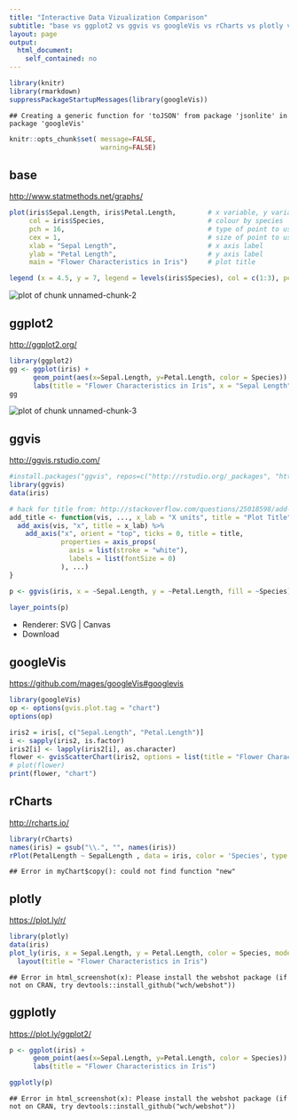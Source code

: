 ```yaml
---
title: "Interactive Data Vizualization Comparison"
subtitle: "base vs ggplot2 vs ggvis vs googleVis vs rCharts vs plotly vs ggplotly"
layout: page
output:
  html_document:
    self_contained: no
---
```



```r
library(knitr)
library(rmarkdown)
suppressPackageStartupMessages(library(googleVis))
```

```
## Creating a generic function for 'toJSON' from package 'jsonlite' in package 'googleVis'
```

```r
knitr::opts_chunk$set( message=FALSE, 
                       warning=FALSE)
```

## base
<http://www.statmethods.net/graphs/>

```r
plot(iris$Sepal.Length, iris$Petal.Length,        # x variable, y variable
     col = iris$Species,                          # colour by species
     pch = 16,                                    # type of point to use
     cex = 1,                                     # size of point to use
     xlab = "Sepal Length",                       # x axis label
     ylab = "Petal Length",                       # y axis label
     main = "Flower Characteristics in Iris")     # plot title

legend (x = 4.5, y = 7, legend = levels(iris$Species), col = c(1:3), pch = 16)
```

![plot of chunk unnamed-chunk-2](figure/unnamed-chunk-2-1.png)

## ggplot2
<http://ggplot2.org/>

```r
library(ggplot2)
gg <- ggplot(iris) +
      geom_point(aes(x=Sepal.Length, y=Petal.Length, color = Species)) +
      labs(title = "Flower Characteristics in Iris", x = "Sepal Length", y = "Petal Length")
gg
```

![plot of chunk unnamed-chunk-3](figure/unnamed-chunk-3-1.png)

## ggvis
<http://ggvis.rstudio.com/>

```r
#install.packages("ggvis", repos=c("http://rstudio.org/_packages", "http://cran.rstudio.com")) 
library(ggvis)
data(iris)

# hack for title from: http://stackoverflow.com/questions/25018598/add-a-plot-title-to-ggvis
add_title <- function(vis, ..., x_lab = "X units", title = "Plot Title") {
  add_axis(vis, "x", title = x_lab) %>% 
    add_axis("x", orient = "top", ticks = 0, title = title,
             properties = axis_props(
               axis = list(stroke = "white"),
               labels = list(fontSize = 0)
             ), ...)
}

p <- ggvis(iris, x = ~Sepal.Length, y = ~Petal.Length, fill = ~Species) %>% add_title(title = "Flower Characteristics in Iris", 
                                                                                      x_lab = "Sepal.Length")
layer_points(p)
```

<!--html_preserve--><div id="plot_id689925366-container" class="ggvis-output-container">
<div id="plot_id689925366" class="ggvis-output"></div>
<div class="plot-gear-icon">
<nav class="ggvis-control">
<a class="ggvis-dropdown-toggle" title="Controls" onclick="return false;"></a>
<ul class="ggvis-dropdown">
<li>
Renderer: 
<a id="plot_id689925366_renderer_svg" class="ggvis-renderer-button" onclick="return false;" data-plot-id="plot_id689925366" data-renderer="svg">SVG</a>
 | 
<a id="plot_id689925366_renderer_canvas" class="ggvis-renderer-button" onclick="return false;" data-plot-id="plot_id689925366" data-renderer="canvas">Canvas</a>
</li>
<li>
<a id="plot_id689925366_download" class="ggvis-download" data-plot-id="plot_id689925366">Download</a>
</li>
</ul>
</nav>
</div>
</div>
<script type="text/javascript">
var plot_id689925366_spec = {
  "data": [
    {
      "name": "iris0",
      "format": {
        "type": "csv",
        "parse": {
          "Sepal.Length": "number",
          "Petal.Length": "number"
        }
      },
      "values": "\"Sepal.Length\",\"Petal.Length\",\"Species\"\n5.1,1.4,\"setosa\"\n4.9,1.4,\"setosa\"\n4.7,1.3,\"setosa\"\n4.6,1.5,\"setosa\"\n5,1.4,\"setosa\"\n5.4,1.7,\"setosa\"\n4.6,1.4,\"setosa\"\n5,1.5,\"setosa\"\n4.4,1.4,\"setosa\"\n4.9,1.5,\"setosa\"\n5.4,1.5,\"setosa\"\n4.8,1.6,\"setosa\"\n4.8,1.4,\"setosa\"\n4.3,1.1,\"setosa\"\n5.8,1.2,\"setosa\"\n5.7,1.5,\"setosa\"\n5.4,1.3,\"setosa\"\n5.1,1.4,\"setosa\"\n5.7,1.7,\"setosa\"\n5.1,1.5,\"setosa\"\n5.4,1.7,\"setosa\"\n5.1,1.5,\"setosa\"\n4.6,1,\"setosa\"\n5.1,1.7,\"setosa\"\n4.8,1.9,\"setosa\"\n5,1.6,\"setosa\"\n5,1.6,\"setosa\"\n5.2,1.5,\"setosa\"\n5.2,1.4,\"setosa\"\n4.7,1.6,\"setosa\"\n4.8,1.6,\"setosa\"\n5.4,1.5,\"setosa\"\n5.2,1.5,\"setosa\"\n5.5,1.4,\"setosa\"\n4.9,1.5,\"setosa\"\n5,1.2,\"setosa\"\n5.5,1.3,\"setosa\"\n4.9,1.4,\"setosa\"\n4.4,1.3,\"setosa\"\n5.1,1.5,\"setosa\"\n5,1.3,\"setosa\"\n4.5,1.3,\"setosa\"\n4.4,1.3,\"setosa\"\n5,1.6,\"setosa\"\n5.1,1.9,\"setosa\"\n4.8,1.4,\"setosa\"\n5.1,1.6,\"setosa\"\n4.6,1.4,\"setosa\"\n5.3,1.5,\"setosa\"\n5,1.4,\"setosa\"\n7,4.7,\"versicolor\"\n6.4,4.5,\"versicolor\"\n6.9,4.9,\"versicolor\"\n5.5,4,\"versicolor\"\n6.5,4.6,\"versicolor\"\n5.7,4.5,\"versicolor\"\n6.3,4.7,\"versicolor\"\n4.9,3.3,\"versicolor\"\n6.6,4.6,\"versicolor\"\n5.2,3.9,\"versicolor\"\n5,3.5,\"versicolor\"\n5.9,4.2,\"versicolor\"\n6,4,\"versicolor\"\n6.1,4.7,\"versicolor\"\n5.6,3.6,\"versicolor\"\n6.7,4.4,\"versicolor\"\n5.6,4.5,\"versicolor\"\n5.8,4.1,\"versicolor\"\n6.2,4.5,\"versicolor\"\n5.6,3.9,\"versicolor\"\n5.9,4.8,\"versicolor\"\n6.1,4,\"versicolor\"\n6.3,4.9,\"versicolor\"\n6.1,4.7,\"versicolor\"\n6.4,4.3,\"versicolor\"\n6.6,4.4,\"versicolor\"\n6.8,4.8,\"versicolor\"\n6.7,5,\"versicolor\"\n6,4.5,\"versicolor\"\n5.7,3.5,\"versicolor\"\n5.5,3.8,\"versicolor\"\n5.5,3.7,\"versicolor\"\n5.8,3.9,\"versicolor\"\n6,5.1,\"versicolor\"\n5.4,4.5,\"versicolor\"\n6,4.5,\"versicolor\"\n6.7,4.7,\"versicolor\"\n6.3,4.4,\"versicolor\"\n5.6,4.1,\"versicolor\"\n5.5,4,\"versicolor\"\n5.5,4.4,\"versicolor\"\n6.1,4.6,\"versicolor\"\n5.8,4,\"versicolor\"\n5,3.3,\"versicolor\"\n5.6,4.2,\"versicolor\"\n5.7,4.2,\"versicolor\"\n5.7,4.2,\"versicolor\"\n6.2,4.3,\"versicolor\"\n5.1,3,\"versicolor\"\n5.7,4.1,\"versicolor\"\n6.3,6,\"virginica\"\n5.8,5.1,\"virginica\"\n7.1,5.9,\"virginica\"\n6.3,5.6,\"virginica\"\n6.5,5.8,\"virginica\"\n7.6,6.6,\"virginica\"\n4.9,4.5,\"virginica\"\n7.3,6.3,\"virginica\"\n6.7,5.8,\"virginica\"\n7.2,6.1,\"virginica\"\n6.5,5.1,\"virginica\"\n6.4,5.3,\"virginica\"\n6.8,5.5,\"virginica\"\n5.7,5,\"virginica\"\n5.8,5.1,\"virginica\"\n6.4,5.3,\"virginica\"\n6.5,5.5,\"virginica\"\n7.7,6.7,\"virginica\"\n7.7,6.9,\"virginica\"\n6,5,\"virginica\"\n6.9,5.7,\"virginica\"\n5.6,4.9,\"virginica\"\n7.7,6.7,\"virginica\"\n6.3,4.9,\"virginica\"\n6.7,5.7,\"virginica\"\n7.2,6,\"virginica\"\n6.2,4.8,\"virginica\"\n6.1,4.9,\"virginica\"\n6.4,5.6,\"virginica\"\n7.2,5.8,\"virginica\"\n7.4,6.1,\"virginica\"\n7.9,6.4,\"virginica\"\n6.4,5.6,\"virginica\"\n6.3,5.1,\"virginica\"\n6.1,5.6,\"virginica\"\n7.7,6.1,\"virginica\"\n6.3,5.6,\"virginica\"\n6.4,5.5,\"virginica\"\n6,4.8,\"virginica\"\n6.9,5.4,\"virginica\"\n6.7,5.6,\"virginica\"\n6.9,5.1,\"virginica\"\n5.8,5.1,\"virginica\"\n6.8,5.9,\"virginica\"\n6.7,5.7,\"virginica\"\n6.7,5.2,\"virginica\"\n6.3,5,\"virginica\"\n6.5,5.2,\"virginica\"\n6.2,5.4,\"virginica\"\n5.9,5.1,\"virginica\""
    },
    {
      "name": "scale/fill",
      "format": {
        "type": "csv",
        "parse": {}
      },
      "values": "\"domain\"\n\"setosa\"\n\"versicolor\"\n\"virginica\""
    },
    {
      "name": "scale/x",
      "format": {
        "type": "csv",
        "parse": {
          "domain": "number"
        }
      },
      "values": "\"domain\"\n4.12\n8.08"
    },
    {
      "name": "scale/y",
      "format": {
        "type": "csv",
        "parse": {
          "domain": "number"
        }
      },
      "values": "\"domain\"\n0.705\n7.195"
    }
  ],
  "scales": [
    {
      "name": "fill",
      "type": "ordinal",
      "domain": {
        "data": "scale/fill",
        "field": "data.domain"
      },
      "points": true,
      "sort": false,
      "range": "category10"
    },
    {
      "name": "x",
      "domain": {
        "data": "scale/x",
        "field": "data.domain"
      },
      "zero": false,
      "nice": false,
      "clamp": false,
      "range": "width"
    },
    {
      "name": "y",
      "domain": {
        "data": "scale/y",
        "field": "data.domain"
      },
      "zero": false,
      "nice": false,
      "clamp": false,
      "range": "height"
    }
  ],
  "marks": [
    {
      "type": "symbol",
      "properties": {
        "update": {
          "size": {
            "value": 50
          },
          "x": {
            "scale": "x",
            "field": "data.Sepal\\.Length"
          },
          "y": {
            "scale": "y",
            "field": "data.Petal\\.Length"
          },
          "fill": {
            "scale": "fill",
            "field": "data.Species"
          }
        },
        "ggvis": {
          "data": {
            "value": "iris0"
          }
        }
      },
      "from": {
        "data": "iris0"
      }
    }
  ],
  "legends": [
    {
      "orient": "right",
      "fill": "fill",
      "title": "Species"
    }
  ],
  "axes": [
    {
      "type": "x",
      "scale": "x",
      "orient": "bottom",
      "title": "Sepal.Length",
      "layer": "back",
      "grid": true
    },
    {
      "type": "x",
      "scale": "x",
      "orient": "top",
      "title": "Flower Characteristics in Iris",
      "ticks": 0,
      "layer": "back",
      "grid": true,
      "properties": {
        "labels": {
          "fontSize": {
            "value": 0
          }
        },
        "axis": {
          "stroke": {
            "value": "white"
          }
        }
      }
    },
    {
      "type": "y",
      "scale": "y",
      "orient": "left",
      "layer": "back",
      "grid": true,
      "title": "Petal.Length"
    }
  ],
  "padding": null,
  "ggvis_opts": {
    "keep_aspect": false,
    "resizable": true,
    "padding": {},
    "duration": 250,
    "renderer": "svg",
    "hover_duration": 0,
    "width": 504,
    "height": 504
  },
  "handlers": null
};
ggvis.getPlot("plot_id689925366").parseSpec(plot_id689925366_spec);
</script><!--/html_preserve-->

## googleVis
<https://github.com/mages/googleVis#googlevis>

```r
library(googleVis)
op <- options(gvis.plot.tag = "chart")
options(op)

iris2 = iris[, c("Sepal.Length", "Petal.Length")]
i <- sapply(iris2, is.factor)
iris2[i] <- lapply(iris2[i], as.character)
flower <- gvisScatterChart(iris2, options = list(title = "Flower Characteristics in Iris"))
# plot(flower)
print(flower, "chart")
```

<!-- ScatterChart generated in R 3.3.1 by googleVis 0.6.0 package -->
<!-- Thu Aug  4 10:20:46 2016 -->


<!-- jsHeader -->
<script type="text/javascript">
 
// jsData 
function gvisDataScatterChartIDbec70818b82 () {
var data = new google.visualization.DataTable();
var datajson =
[
 [
 5.1,
1.4 
],
[
 4.9,
1.4 
],
[
 4.7,
1.3 
],
[
 4.6,
1.5 
],
[
 5,
1.4 
],
[
 5.4,
1.7 
],
[
 4.6,
1.4 
],
[
 5,
1.5 
],
[
 4.4,
1.4 
],
[
 4.9,
1.5 
],
[
 5.4,
1.5 
],
[
 4.8,
1.6 
],
[
 4.8,
1.4 
],
[
 4.3,
1.1 
],
[
 5.8,
1.2 
],
[
 5.7,
1.5 
],
[
 5.4,
1.3 
],
[
 5.1,
1.4 
],
[
 5.7,
1.7 
],
[
 5.1,
1.5 
],
[
 5.4,
1.7 
],
[
 5.1,
1.5 
],
[
 4.6,
1 
],
[
 5.1,
1.7 
],
[
 4.8,
1.9 
],
[
 5,
1.6 
],
[
 5,
1.6 
],
[
 5.2,
1.5 
],
[
 5.2,
1.4 
],
[
 4.7,
1.6 
],
[
 4.8,
1.6 
],
[
 5.4,
1.5 
],
[
 5.2,
1.5 
],
[
 5.5,
1.4 
],
[
 4.9,
1.5 
],
[
 5,
1.2 
],
[
 5.5,
1.3 
],
[
 4.9,
1.4 
],
[
 4.4,
1.3 
],
[
 5.1,
1.5 
],
[
 5,
1.3 
],
[
 4.5,
1.3 
],
[
 4.4,
1.3 
],
[
 5,
1.6 
],
[
 5.1,
1.9 
],
[
 4.8,
1.4 
],
[
 5.1,
1.6 
],
[
 4.6,
1.4 
],
[
 5.3,
1.5 
],
[
 5,
1.4 
],
[
 7,
4.7 
],
[
 6.4,
4.5 
],
[
 6.9,
4.9 
],
[
 5.5,
4 
],
[
 6.5,
4.6 
],
[
 5.7,
4.5 
],
[
 6.3,
4.7 
],
[
 4.9,
3.3 
],
[
 6.6,
4.6 
],
[
 5.2,
3.9 
],
[
 5,
3.5 
],
[
 5.9,
4.2 
],
[
 6,
4 
],
[
 6.1,
4.7 
],
[
 5.6,
3.6 
],
[
 6.7,
4.4 
],
[
 5.6,
4.5 
],
[
 5.8,
4.1 
],
[
 6.2,
4.5 
],
[
 5.6,
3.9 
],
[
 5.9,
4.8 
],
[
 6.1,
4 
],
[
 6.3,
4.9 
],
[
 6.1,
4.7 
],
[
 6.4,
4.3 
],
[
 6.6,
4.4 
],
[
 6.8,
4.8 
],
[
 6.7,
5 
],
[
 6,
4.5 
],
[
 5.7,
3.5 
],
[
 5.5,
3.8 
],
[
 5.5,
3.7 
],
[
 5.8,
3.9 
],
[
 6,
5.1 
],
[
 5.4,
4.5 
],
[
 6,
4.5 
],
[
 6.7,
4.7 
],
[
 6.3,
4.4 
],
[
 5.6,
4.1 
],
[
 5.5,
4 
],
[
 5.5,
4.4 
],
[
 6.1,
4.6 
],
[
 5.8,
4 
],
[
 5,
3.3 
],
[
 5.6,
4.2 
],
[
 5.7,
4.2 
],
[
 5.7,
4.2 
],
[
 6.2,
4.3 
],
[
 5.1,
3 
],
[
 5.7,
4.1 
],
[
 6.3,
6 
],
[
 5.8,
5.1 
],
[
 7.1,
5.9 
],
[
 6.3,
5.6 
],
[
 6.5,
5.8 
],
[
 7.6,
6.6 
],
[
 4.9,
4.5 
],
[
 7.3,
6.3 
],
[
 6.7,
5.8 
],
[
 7.2,
6.1 
],
[
 6.5,
5.1 
],
[
 6.4,
5.3 
],
[
 6.8,
5.5 
],
[
 5.7,
5 
],
[
 5.8,
5.1 
],
[
 6.4,
5.3 
],
[
 6.5,
5.5 
],
[
 7.7,
6.7 
],
[
 7.7,
6.9 
],
[
 6,
5 
],
[
 6.9,
5.7 
],
[
 5.6,
4.9 
],
[
 7.7,
6.7 
],
[
 6.3,
4.9 
],
[
 6.7,
5.7 
],
[
 7.2,
6 
],
[
 6.2,
4.8 
],
[
 6.1,
4.9 
],
[
 6.4,
5.6 
],
[
 7.2,
5.8 
],
[
 7.4,
6.1 
],
[
 7.9,
6.4 
],
[
 6.4,
5.6 
],
[
 6.3,
5.1 
],
[
 6.1,
5.6 
],
[
 7.7,
6.1 
],
[
 6.3,
5.6 
],
[
 6.4,
5.5 
],
[
 6,
4.8 
],
[
 6.9,
5.4 
],
[
 6.7,
5.6 
],
[
 6.9,
5.1 
],
[
 5.8,
5.1 
],
[
 6.8,
5.9 
],
[
 6.7,
5.7 
],
[
 6.7,
5.2 
],
[
 6.3,
5 
],
[
 6.5,
5.2 
],
[
 6.2,
5.4 
],
[
 5.9,
5.1 
] 
];
data.addColumn('number','Sepal.Length');
data.addColumn('number','Petal.Length');
data.addRows(datajson);
return(data);
}
 
// jsDrawChart
function drawChartScatterChartIDbec70818b82() {
var data = gvisDataScatterChartIDbec70818b82();
var options = {};
options["allowHtml"] = [true];
options["title"] = ["Flower Characteristics in Iris"];

    var chart = new google.visualization.ScatterChart(
    document.getElementById('ScatterChartIDbec70818b82')
    );
    chart.draw(data,options);
    

}
  
 
// jsDisplayChart
(function() {
var pkgs = window.__gvisPackages = window.__gvisPackages || [];
var callbacks = window.__gvisCallbacks = window.__gvisCallbacks || [];
var chartid = "corechart";
  
// Manually see if chartid is in pkgs (not all browsers support Array.indexOf)
var i, newPackage = true;
for (i = 0; newPackage && i < pkgs.length; i++) {
if (pkgs[i] === chartid)
newPackage = false;
}
if (newPackage)
  pkgs.push(chartid);
  
// Add the drawChart function to the global list of callbacks
callbacks.push(drawChartScatterChartIDbec70818b82);
})();
function displayChartScatterChartIDbec70818b82() {
  var pkgs = window.__gvisPackages = window.__gvisPackages || [];
  var callbacks = window.__gvisCallbacks = window.__gvisCallbacks || [];
  window.clearTimeout(window.__gvisLoad);
  // The timeout is set to 100 because otherwise the container div we are
  // targeting might not be part of the document yet
  window.__gvisLoad = setTimeout(function() {
  var pkgCount = pkgs.length;
  google.load("visualization", "1", { packages:pkgs, callback: function() {
  if (pkgCount != pkgs.length) {
  // Race condition where another setTimeout call snuck in after us; if
  // that call added a package, we must not shift its callback
  return;
}
while (callbacks.length > 0)
callbacks.shift()();
} });
}, 100);
}
 
// jsFooter
</script>
 
<!-- jsChart -->  
<script type="text/javascript" src="https://www.google.com/jsapi?callback=displayChartScatterChartIDbec70818b82"></script>
 
<!-- divChart -->
  
<div id="ScatterChartIDbec70818b82" 
  style="width: 500; height: automatic;">
</div>

## rCharts
<http://rcharts.io/>

```r
library(rCharts)
names(iris) = gsub("\\.", "", names(iris))
rPlot(PetalLength ~ SepalLength , data = iris, color = 'Species', type = 'point')
```

```
## Error in myChart$copy(): could not find function "new"
```

## plotly
<https://plot.ly/r/>

```r
library(plotly)
data(iris)
plot_ly(iris, x = Sepal.Length, y = Petal.Length, color = Species, mode = "markers") %>% 
  layout(title = "Flower Characteristics in Iris")
```

```
## Error in html_screenshot(x): Please install the webshot package (if not on CRAN, try devtools::install_github("wch/webshot"))
```

## ggplotly
<https://plot.ly/ggplot2/>

```r
p <- ggplot(iris) +
      geom_point(aes(x=Sepal.Length, y=Petal.Length, color = Species)) +
      labs(title = "Flower Characteristics in Iris")

ggplotly(p)
```

```
## Error in html_screenshot(x): Please install the webshot package (if not on CRAN, try devtools::install_github("wch/webshot"))
```

